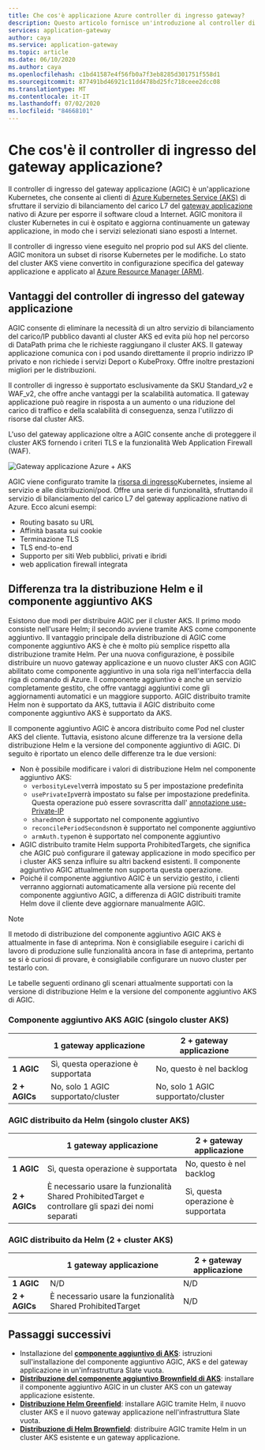 ```yaml
---
title: Che cos'è applicazione Azure controller di ingresso gateway?
description: Questo articolo fornisce un'introduzione al controller di ingresso del gateway applicazione.
services: application-gateway
author: caya
ms.service: application-gateway
ms.topic: article
ms.date: 06/10/2020
ms.author: caya
ms.openlocfilehash: c1bd41587e4f56fb0a7f3eb8285d301751f558d1
ms.sourcegitcommit: 877491bd46921c11dd478bd25fc718ceee2dcc08
ms.translationtype: MT
ms.contentlocale: it-IT
ms.lasthandoff: 07/02/2020
ms.locfileid: "84668101"
---
```

# <a name="what-is-application-gateway-ingress-controller"></a>Che cos'è il controller di ingresso del gateway applicazione?
Il controller di ingresso del gateway applicazione (AGIC) è un'applicazione Kubernetes, che consente ai clienti di [Azure Kubernetes Service (AKS)](https://azure.microsoft.com/services/kubernetes-service/) di sfruttare il servizio di bilanciamento del carico L7 del [gateway applicazione](https://azure.microsoft.com/services/application-gateway/) nativo di Azure per esporre il software cloud a Internet. AGIC monitora il cluster Kubernetes in cui è ospitato e aggiorna continuamente un gateway applicazione, in modo che i servizi selezionati siano esposti a Internet.

Il controller di ingresso viene eseguito nel proprio pod sul AKS del cliente. AGIC monitora un subset di risorse Kubernetes per le modifiche. Lo stato del cluster AKS viene convertito in configurazione specifica del gateway applicazione e applicato al [Azure Resource Manager (ARM)](https://docs.microsoft.com/azure/azure-resource-manager/resource-group-overview).

## <a name="benefits-of-application-gateway-ingress-controller"></a>Vantaggi del controller di ingresso del gateway applicazione
AGIC consente di eliminare la necessità di un altro servizio di bilanciamento del carico/IP pubblico davanti al cluster AKS ed evita più hop nel percorso di DataPath prima che le richieste raggiungano il cluster AKS. Il gateway applicazione comunica con i pod usando direttamente il proprio indirizzo IP privato e non richiede i servizi Deport o KubeProxy. Offre inoltre prestazioni migliori per le distribuzioni.

Il controller di ingresso è supportato esclusivamente da SKU Standard_v2 e WAF_v2, che offre anche vantaggi per la scalabilità automatica. Il gateway applicazione può reagire in risposta a un aumento o una riduzione del carico di traffico e della scalabilità di conseguenza, senza l'utilizzo di risorse dal cluster AKS.

L'uso del gateway applicazione oltre a AGIC consente anche di proteggere il cluster AKS fornendo i criteri TLS e la funzionalità Web Application Firewall (WAF).

![Gateway applicazione Azure + AKS](./media/application-gateway-ingress-controller-overview/architecture.png)

AGIC viene configurato tramite la [risorsa di ingresso](https://kubernetes.io/docs/user-guide/ingress/)Kubernetes, insieme al servizio e alle distribuzioni/pod. Offre una serie di funzionalità, sfruttando il servizio di bilanciamento del carico L7 del gateway applicazione nativo di Azure. Ecco alcuni esempi:
  - Routing basato su URL
  - Affinità basata sui cookie
  - Terminazione TLS
  - TLS end-to-end
  - Supporto per siti Web pubblici, privati e ibridi
  - web application firewall integrata

## <a name="difference-between-helm-deployment-and-aks-add-on"></a>Differenza tra la distribuzione Helm e il componente aggiuntivo AKS
Esistono due modi per distribuire AGIC per il cluster AKS. Il primo modo consiste nell'usare Helm; il secondo avviene tramite AKS come componente aggiuntivo. Il vantaggio principale della distribuzione di AGIC come componente aggiuntivo AKS è che è molto più semplice rispetto alla distribuzione tramite Helm. Per una nuova configurazione, è possibile distribuire un nuovo gateway applicazione e un nuovo cluster AKS con AGIC abilitato come componente aggiuntivo in una sola riga nell'interfaccia della riga di comando di Azure. Il componente aggiuntivo è anche un servizio completamente gestito, che offre vantaggi aggiuntivi come gli aggiornamenti automatici e un maggiore supporto. AGIC distribuito tramite Helm non è supportato da AKS, tuttavia il AGIC distribuito come componente aggiuntivo AKS è supportato da AKS. 

Il componente aggiuntivo AGIC è ancora distribuito come Pod nel cluster AKS del cliente. Tuttavia, esistono alcune differenze tra la versione della distribuzione Helm e la versione del componente aggiuntivo di AGIC. Di seguito è riportato un elenco delle differenze tra le due versioni: 
  - Non è possibile modificare i valori di distribuzione Helm nel componente aggiuntivo AKS:
    - `verbosityLevel`verrà impostato su 5 per impostazione predefinita
    - `usePrivateIp`verrà impostato su false per impostazione predefinita. Questa operazione può essere sovrascritta dall' [annotazione use-Private-IP](ingress-controller-annotations.md#use-private-ip)
    - `shared`non è supportato nel componente aggiuntivo 
    - `reconcilePeriodSeconds`non è supportato nel componente aggiuntivo
    - `armAuth.type`non è supportato nel componente aggiuntivo
  - AGIC distribuito tramite Helm supporta ProhibitedTargets, che significa che AGIC può configurare il gateway applicazione in modo specifico per i cluster AKS senza influire su altri backend esistenti. Il componente aggiuntivo AGIC attualmente non supporta questa operazione. 
  - Poiché il componente aggiuntivo AGIC è un servizio gestito, i clienti verranno aggiornati automaticamente alla versione più recente del componente aggiuntivo AGIC, a differenza di AGIC distribuiti tramite Helm dove il cliente deve aggiornare manualmente AGIC. 

> [!NOTE]
> Il metodo di distribuzione del componente aggiuntivo AGIC AKS è attualmente in fase di anteprima. Non è consigliabile eseguire i carichi di lavoro di produzione sulle funzionalità ancora in fase di anteprima, pertanto se si è curiosi di provare, è consigliabile configurare un nuovo cluster per testarlo con. 

Le tabelle seguenti ordinano gli scenari attualmente supportati con la versione di distribuzione Helm e la versione del componente aggiuntivo AKS di AGIC. 

### <a name="aks-add-on-agic-single-aks-cluster"></a>Componente aggiuntivo AKS AGIC (singolo cluster AKS)
|                  |1 gateway applicazione |2 + gateway applicazione |
|------------------|---------|--------|
|**1 AGIC**|Sì, questa operazione è supportata |No, questo è nel backlog |
|**2 + AGICs**|No, solo 1 AGIC supportato/cluster |No, solo 1 AGIC supportato/cluster |

### <a name="helm-deployed-agic-single-aks-cluster"></a>AGIC distribuito da Helm (singolo cluster AKS)
|                  |1 gateway applicazione |2 + gateway applicazione |
|------------------|---------|--------|
|**1 AGIC**|Sì, questa operazione è supportata |No, questo è nel backlog |
|**2 + AGICs**|È necessario usare la funzionalità Shared ProhibitedTarget e controllare gli spazi dei nomi separati |Sì, questa operazione è supportata |

### <a name="helm-deployed-agic-2-aks-clusters"></a>AGIC distribuito da Helm (2 + cluster AKS)
|                  |1 gateway applicazione |2 + gateway applicazione |
|------------------|---------|--------|
|**1 AGIC**|N/D |N/D |
|**2 + AGICs**|È necessario usare la funzionalità Shared ProhibitedTarget |N/D |

## <a name="next-steps"></a>Passaggi successivi
- Installazione del [**componente aggiuntivo di AKS**](tutorial-ingress-controller-add-on-new.md): istruzioni sull'installazione del componente aggiuntivo AGIC, AKS e del gateway applicazione in un'infrastruttura Slate vuota.
- [**Distribuzione del componente aggiuntivo Brownfield di AKS**](tutorial-ingress-controller-add-on-existing.md): installare il componente aggiuntivo AGIC in un cluster AKS con un gateway applicazione esistente.
- [**Distribuzione Helm Greenfield**](ingress-controller-install-new.md): installare AGIC tramite Helm, il nuovo cluster AKS e il nuovo gateway applicazione nell'infrastruttura Slate vuota.
- [**Distribuzione di Helm Brownfield**](ingress-controller-install-existing.md): distribuire AGIC tramite Helm in un cluster AKS esistente e un gateway applicazione.

